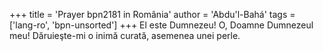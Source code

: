 +++
title = 'Prayer bpn2181 in România'
author = 'Abdu'l-Bahá'
tags = ['lang-ro', 'bpn-unsorted']
+++
El este Dumnezeu! O, Doamne Dumnezeul meu! Dăruieşte-mi o inimă curată, asemenea unei perle.
